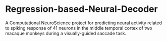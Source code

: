 # Regression-based-Neural-Decoder
A Computational NeuroScience project for predicting neural activity related to spiking response of 41 neurons in the middle temporal cortex of two macaque monkeys during a visually-guided saccade task.
